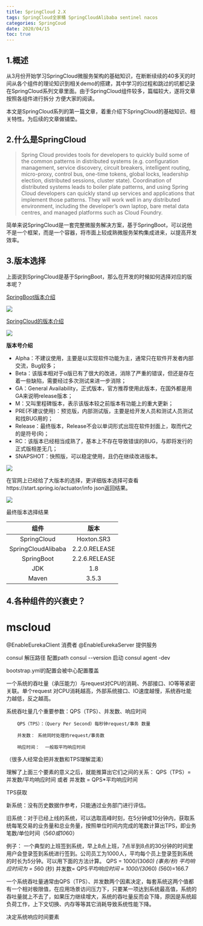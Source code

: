 ```yaml
---
title: SpringCloud 2.X
tags: SpringCloud全家桶 SpringCloudAlibaba sentinel nacos 
categories: SpringCoud
date: 2020/04/15
toc: true
---
```


## 1.概述

​	从3月份开始学习SpringCloud微服务架构的基础知识，在断断续续的40多天的时间从各个组件的理论知识到相关demo的搭建，其中学习的过程和跳过的坑都记录在SpringCloud系列文章里面。由于SpringCloud组件较多，篇幅较大，遂将文章按照各组件进行拆分 方便大家的阅读。

​	本文是SpringCloud系列的第一篇文章，着重介绍下SpringCloud的基础知识、相关特性。为后续的文章做铺垫。



##  2.什么是SpringCloud

> Spring Cloud provides tools for developers to quickly build some of the common patterns in distributed systems (e.g. configuration management, service discovery, circuit breakers, intelligent routing, micro-proxy, control bus, one-time tokens, global locks, leadership election, distributed sessions, cluster state). Coordination of distributed systems leads to boiler plate patterns, and using Spring Cloud developers can quickly stand up services and applications that implement those patterns. They will work well in any distributed environment, including the developer’s own laptop, bare metal data centres, and managed platforms such as Cloud Foundry.

简单来说SpringCloud是一套完整微服务解决方案，基于SpringBoot，可以说他不是一个框架，而是一个容器，将市面上较成熟微服务架构集成进来，以提高开发效率。

## 3.版本选择

上面说到SpringCloud是基于SpringBoot，那么在开发的时候如何选择对应的版本呢？

[SpringBoot版本介绍](https://spring.io/projects/spring-boot#learn)

![](E:\space\mscloud\note\SpringBoot版本.png)

[SpringCloud的版本介绍](https://spring.io/projects/spring-cloud#learn)

![](E:\space\mscloud\note\SpringCloud版本.png)

**版本号介绍**

- Alpha：不建议使用，主要是以实现软件功能为主，通常只在软件开发者内部交流，Bug较多；
- Beta：该版本相对于α版已有了很大的改进，消除了严重的错误，但还是存在着一些缺陷，需要经过多次测试来进一步消除；
- GA：General Availability，正式版本，官方推荐使用此版本，在国外都是用GA来说明release版本；
- M：又叫里程碑版本，表示该版本较之前版本有功能上的重大更新；
- PRE(不建议使用)：预览版，内部测试版，主要是给开发人员和测试人员测试和找BUG用的；
- Release：最终版本，Release不会以单词形式出现在软件封面上，取而代之的是符号(R)；
- RC：该版本已经相当成熟了，基本上不存在导致错误的BUG，与即将发行的正式版相差无几；
- SNAPSHOT：快照版，可以稳定使用，且仍在继续改进版本。

![](E:\space\mscloud\note\SpringCloud和SpringBoot对应版本.png)

在官网上已经给了大版本的选择，更详细版本选择可查看https://start.spring.io/actuator/info json返回结果。

![](E:\space\mscloud\note\json版本.png)

最终版本选择结果

|        组件        |     版本      |
| :----------------: | :-----------: |
|    SpringCloud     |  Hoxton.SR3   |
| SpringCloudAlibaba | 2.2.0.RELEASE |
|     SpringBoot     | 2.2.6.RELEASE |
|        JDK         |      1.8      |
|       Maven        |     3.5.3     |





## 4.各种组件的兴衰史？







# mscloud

@EnableEurekaClient 消费者
@EnableEurekaServer 提供服务

consul 解压路径 配置path
consul --version
启动 consul agent -dev


bootstrap.yml的配置会被中心配置覆盖

一个系统的吞吐量（承压能力）与request对CPU的消耗、外部接口、IO等等紧密关联。单个request 对CPU消耗越高，外部系统接口、IO速度越慢，系统吞吐能力越低，反之越高。

系统吞吐量几个重要参数：QPS（TPS）、并发数、响应时间

        QPS（TPS）：（Query Per Second）每秒钟request/事务 数量
    
        并发数： 系统同时处理的request/事务数
    
        响应时间：  一般取平均响应时间

（很多人经常会把并发数和TPS理解混淆）

理解了上面三个要素的意义之后，就能推算出它们之间的关系：
QPS（TPS）= 并发数/平均响应时间    或者   并发数 = QPS*平均响应时间

TPS获取

新系统：没有历史数据作参考，只能通过业务部门进行评估。

旧系统：对于已经上线的系统，可以选取高峰时刻，在5分钟或10分钟内，获取系统每笔交易的业务量和总业务量，按照单位时间内完成的笔数计算出TPS，即业务笔数/单位时间（5*60或10*60）

例子：
        一个典型的上班签到系统，早上8点上班，7点半到8点的30分钟的时间里用户会登录签到系统进行签到。公司员工为1000人，平均每个员上登录签到系统的时长为5分钟。可以用下面的方法计算。
QPS = 1000/(30*60)  (事务/秒)
平均响应时间为 = 5*60  (秒)
并发数= QPS*平均响应时间 = 1000/(30*60) *(5*60)=166.7

一个系统吞吐量通常由QPS（TPS）、并发数两个因素决定，每套系统这两个值都有一个相对极限值，在应用场景访问压力下，只要某一项达到系统最高值，系统的吞吐量就上不去了，如果压力继续增大，系统的吞吐量反而会下降，原因是系统超负荷工作，上下文切换、内存等等其它消耗导致系统性能下降。

决定系统响应时间要素
